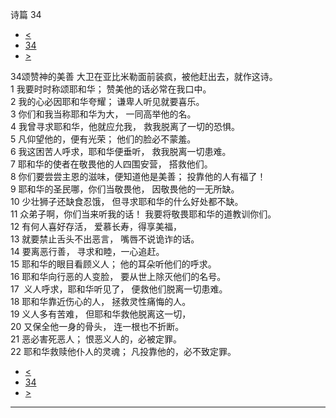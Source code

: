 ﻿





 诗篇 34




* [<](bible/PSA033.md)
* [34](bible/PSA.md)
* [>](bible/PSA035.md)



 
34颂赞神的美善 大卫在亚比米勒面前装疯，被他赶出去，就作这诗。  
1 我要时时称颂耶和华； 赞美他的话必常在我口中。  
2 我的心必因耶和华夸耀； 谦卑人听见就要喜乐。  
3 你们和我当称耶和华为大， 一同高举他的名。     
4 我曾寻求耶和华，他就应允我， 救我脱离了一切的恐惧。  
5 凡仰望他的，便有光荣； 他们的脸必不蒙羞。  
6 我这困苦人呼求，耶和华便垂听， 救我脱离一切患难。  
7 耶和华的使者在敬畏他的人四围安营， 搭救他们。  
8 你们要尝尝主恩的滋味，便知道他是美善； 投靠他的人有福了！  
9 耶和华的圣民哪，你们当敬畏他， 因敬畏他的一无所缺。  
10 少壮狮子还缺食忍饿， 但寻求耶和华的什么好处都不缺。     
11 众弟子啊，你们当来听我的话！ 我要将敬畏耶和华的道教训你们。  
12 有何人喜好存活， 爱慕长寿，得享美福，  
13 就要禁止舌头不出恶言， 嘴唇不说诡诈的话。  
14 要离恶行善， 寻求和睦，一心追赶。     
15 耶和华的眼目看顾义人； 他的耳朵听他们的呼求。  
16 耶和华向行恶的人变脸， 要从世上除灭他们的名号。  
17  义人呼求，耶和华听见了， 便救他们脱离一切患难。  
18 耶和华靠近伤心的人， 拯救灵性痛悔的人。     
19 义人多有苦难， 但耶和华救他脱离这一切，  
20 又保全他一身的骨头， 连一根也不折断。  
21 恶必害死恶人； 恨恶义人的，必被定罪。  
22 耶和华救赎他仆人的灵魂； 凡投靠他的，必不致定罪。 
* [<](bible/PSA033.md)
* [34](bible/PSA.md)
* [>](bible/PSA035.md)





---









